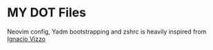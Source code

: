 # MY DOT Files
Neovim config, Yadm bootstrapping and zshrc is heavily inspired from [Ignacio Vizzo](https://github.com/nachovizzo/dotfiles)
